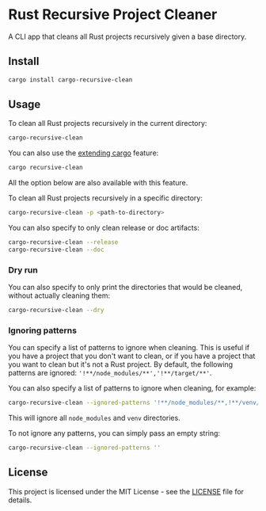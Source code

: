 # Rust Recursive Project Cleaner

A CLI app that cleans all Rust projects recursively given a base directory.

## Install

```bash
cargo install cargo-recursive-clean
```

## Usage

To clean all Rust projects recursively in the current directory:

```bash
cargo-recursive-clean
```

You can also use the [extending cargo](https://doc.rust-lang.org/book/ch14-05-extending-cargo.html) feature:

```bash
cargo recursive-clean
```

All the option below are also available with this feature.

To clean all Rust projects recursively in a specific directory:

```bash
cargo-recursive-clean -p <path-to-directory>
```

You can also specify to only clean release or doc artifacts:

```bash
cargo-recursive-clean --release
cargo-recursive-clean --doc
```

### Dry run

You can also specify to only print the directories that would be cleaned, without actually cleaning them:

```bash
cargo-recursive-clean --dry
```

### Ignoring patterns

You can specify a list of patterns to ignore when cleaning. This is useful if you have a project that you don't want to clean, or if you have a project that you want to clean but it's not a Rust project. By default, the following patterns are ignored: `'!**/node_modules/**','!**/target/**'`.

You can also specify a list of patterns to ignore when cleaning, for example:

```bash
cargo-recursive-clean --ignored-patterns '!**/node_modules/**,!**/venv/**'
```

This will ignore all `node_modules` and `venv` directories.

To not ignore any patterns, you can simply pass an empty string:

```bash
cargo-recursive-clean --ignored-patterns ''
```

## License

This project is licensed under the MIT License - see the [LICENSE](LICENSE) file for details.